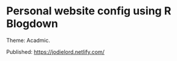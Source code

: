 # Personal website config using R Blogdown

Theme: Acadmic.

Published: https://jodielord.netlify.com/
